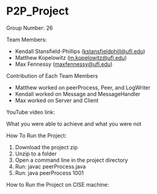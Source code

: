 # P2P_Project

Group Number: 26

Team Members:
- Kendall Stansfield-Phillips (kstansfieldphill@ufl.edu) 
- Matthew Kopelowitz (m.kopelowitz@ufl.edu)
- Max Fennessy (maxfennessy@ufl.edu)

Contribution of Each Team Members

- Matthew worked on peerProcess, Peer, and LogWriter
- Kendall worked on Message and MessageHandler
- Max worked on Server and Client

YouTube video link: 


What you were able to achieve and what you were not


How To Run the Project:

1. Download the project zip
2. Unzip to a folder
3. Open a command line in the project directory
4. Run: javac peerProcess.java
5. Run: java peerProcess 1001

How to Run the Project on CISE machine:

